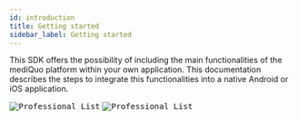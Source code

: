 ```yaml
---
id: introduction
title: Getting started
sidebar_label: Getting started
---
```


This SDK offers the possibility of including the main functionalities of the mediQuo platform within your own application.
This documentation describes the steps to integrate this functionalities into a native Android or iOS application.

<kbd>![Professional List](http://developer.mediquo.com/img/professional_list.jpg "Professional List")</kbd>
<kbd>![Professional List](http://developer.mediquo.com/img/chat.jpg "Professional List")</kbd>
